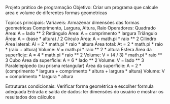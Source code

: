 Projeto prático de programação
Objetivo: Criar um programa que calcule area e volume de diferentes formas geometricas

Topicos principais:
Variaveis: 
  Armazenar dimensões das formas geometricas
    Comprimento, Largura, Altura, Raio
Operadores:
  Quadrado
    Área: A = lado ** 2
  Retângulo
    Área: A = comprimento * largura
  Triângulo
    Área: A = (base * altura) / 2
  Círculo
    Área: A = math.pi * raio ** 2
  Cilindro
    Área lateral: Al = 2 * math.pi * raio * altura
    Área total: At = 2 * math.pi * raio * (raio + altura)
    Volume: V = math.pi * raio ** 2 * altura
  Esfera
   Área da superfície: A = 4 * math.pi * raio ** 2
   Volume: V = (4 / 3) * math.pi * raio ** 3
  Cubo
   Área da superfície: A = 6 * lado ** 2
   Volume: V = lado ** 3
  Paralelepípedo (ou prisma retangular)
   Área da superfície: A = 2 * (comprimento * largura + comprimento * altura + largura * altura)
  Volume: V = comprimento * largura * altura
  
Estruturas condicionais:
    Verificar forma geométrica e escolher formula adequada
    Entrada e saída de dados: ler dimensões do usuário e mostrar os resultados dos cálculos
